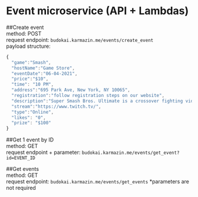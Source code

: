 # Event microservice (API + Lambdas)

##Create event <br>
method: POST <br>
request endpoint: `budokai.karmazin.me/events/create_event` <br>
payload structure:
``` js
{
  "game":"Smash",
  "hostName":"Game Store",
  "eventDate":"06-04-2021",
  "price":"$10",
  "time": "10 PM",
  "address":"695 Park Ave, New York, NY 10065",
  "registration":"follow registration steps on our website",
  "description":"Super Smash Bros. Ultimate is a crossover fighting video game for the Nintendo Switch",
  "stream":"https://www.twitch.tv/",
  "type":"Online",
  "likes": "0",
  "prize": "$100"
}
```

##Get 1 event by ID<br>
method: GET <br>
request endpoint + parameter: `budokai.karmazin.me/events/get_event?id=EVENT_ID`

##Get events <br>
method: GET <br>
request endpoint: `budokai.karmazin.me/events/get_events`
*parameters are not required
